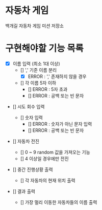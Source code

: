 # 자동차 게임

백개길 자동차 게임 미션 저장소

# 구현해야할 기능 목록
- [X] 이름 입력 (최소 1대 이상)
    - [] ',' 기준 이름 분리
        - [X] ERROR : ',' 존재하지 않을 경우
    - [] 각 이름 5자 이하
        - [] ERROR : 5자 초과
        - [] ERROR : 공백 또는 빈 문자
    
- [] 시도 회수 입력
    - [] 숫자 입력
        - [] ERROR : 숫자가 아닌 문자 입력
        - [] ERROR : 공백 또는 빈 문자
        
- [] 자동차 전진
    - [] 0 ~ 9 random 값을 가져오는 기능
    - [] 4 이상일 경우에만 전진

- [] 중간 진행상황 출력
    - [] 각 자동차의 현재 위치 출력

- [] 결과 출력
    - [] 가장 멀리 이동한 자동차들의 이름 출력
